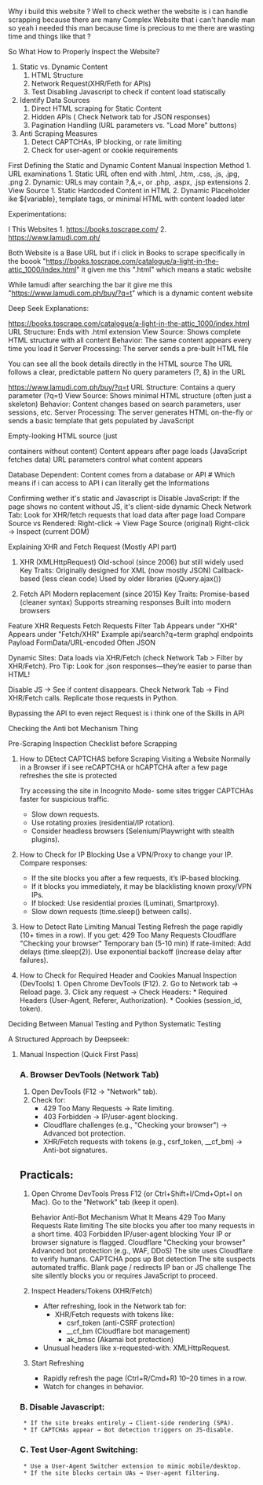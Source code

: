 
Why i build this website ? 
Well to check wether the website is i can handle scrapping because there are many Complex Website that i can't handle man so yeah i needed this man because time is precious to me there are wasting time and things like that ? 

So What How to Properly Inspect the Website?



1. Static vs. Dynamic Content
   1. HTML Structure
   2. Network Request(XHR/Feth for APIs)
   3. Test Disabling Javascript to check if content load statiscally
2. Identify Data Sources 
   1. Direct HTML scraping for Static Content
   2. Hidden APIs ( Check Network tab for JSON responses)
   3. Pagination Handling (URL parameters vs. "Load More" buttons)
3. Anti Scraping Measures
   1.  Detect CAPTCHAs, IP blocking, or rate limiting
   2.  Check for user-agent or cookie requirements



First Defining the Static and Dynamic Content
Manual Inspection Method 
    1. URL examinations 
       1. Static URL  often end with .html, .htm, .css, .js, .jpg, .png
       2. Dynamic: URLs may contain ?,&,=, or .php, .aspx, .jsp extensions
    2. View Source
       1. Static Hardcoded Content in HTML 
       2. Dynamic Placeholder ike ${variable}, template tags, or minimal HTML with content loaded later
   
Experimentations:

I This Websites
    1. https://books.toscrape.com/
    2. https://www.lamudi.com.ph/
   
Both Website is a Base URL but if i click in Books to scrape specifically in the boook "https://books.toscrape.com/catalogue/a-light-in-the-attic_1000/index.html" it given me this ".html" which means a static website 

While lamudi after searching the bar it give me this "https://www.lamudi.com.ph/buy/?q=t" which is a dynamic content website 

Deep Seek Explanations:

https://books.toscrape.com/catalogue/a-light-in-the-attic_1000/index.html
URL Structure: Ends with .html extension
View Source: Shows complete HTML structure with all content
Behavior: The same content appears every time you load it
Server Processing: The server sends a pre-built HTML file

You can see all the book details directly in the HTML source
The URL follows a clear, predictable pattern
No query parameters (?, &) in the URL

https://www.lamudi.com.ph/buy/?q=t
URL Structure: Contains a query parameter (?q=t)
View Source: Shows minimal HTML structure (often just a skeleton)
Behavior: Content changes based on search parameters, user sessions, etc.
Server Processing: The server generates HTML on-the-fly or sends a basic template that gets populated by JavaScript

Empty-looking HTML source (just <div> containers without content)
Content appears after page loads (JavaScript fetches data)
URL parameters control what content appears

Database Dependent: Content comes from a database or API # Which means if i can access to API i can literally get the Informations

Confirming wether it's static and Javascript is 
Disable JavaScript:
    If the page shows no content without JS, it's client-side dynamic
Check Network Tab:
    Look for XHR/fetch requests that load data after page load
Compare Source vs Rendered:
    Right-click → View Page Source (original)
    Right-click → Inspect (current DOM)


Explaining XHR and Fetch Request (Mostly API part)
1. XHR (XMLHttpRequest)
Old-school (since 2006) but still widely used
Key Traits:
    Originally designed for XML (now mostly JSON)
    Callback-based (less clean code)
    Used by older libraries (jQuery.ajax())

2. Fetch API
Modern replacement (since 2015)
    Key Traits:
Promise-based (cleaner syntax)
Supports streaming responses
Built into modern browsers


Feature	        XHR Requests	            Fetch Requests
Filter Tab	    Appears under "XHR"	        Appears under "Fetch/XHR"
Example	        api/search?q=term	        graphql endpoints
Payload	        FormData/URL-encoded	    Often JSON

Dynamic Sites: Data loads via XHR/Fetch (check Network Tab > Filter by XHR/Fetch).
Pro Tip: Look for .json responses—they’re easier to parse than HTML!

Disable JS → See if content disappears.
Check Network Tab → Find XHR/Fetch calls.
Replicate those requests in Python.

Bypassing the API to even reject Request is i think one of the Skills in API 


Checking the Anti bot Mechanism Thing 

Pre-Scraping Inspection Checklist before Scrapping 

1. How to DEtect CAPTCHAS before Scraping
   Visiting a Website Normally in a Browser if i see reCAPTCHA or hCAPTCHA after a few page refreshes the site is protected 

   Try accessing the site in Incognito Mode- some sites trigger CAPTCHAs
    faster for suspicious traffic.
    * Slow down requests.
    * Use rotating proxies (residential/IP rotation).
    * Consider headless browsers (Selenium/Playwright with stealth plugins).

2. How to Check for IP Blocking 
   Use a VPN/Proxy to change your IP.
   Compare responses:
    * If the site blocks you after a few requests, it’s IP-based blocking.
    * If it blocks you immediately, it may be blacklisting known proxy/VPN IPs.
    * If blocked:
        Use residential proxies (Luminati, Smartproxy).
    * Slow down requests (time.sleep() between calls).

3. How to Detect Rate Limiting 
   Manual Testing
        Refresh the page rapidly (10+ times in a row).
        If you get:
            429 Too Many Requests
            Cloudflare "Checking your browser"
            Temporary ban (5-10 min)
        If rate-limited:
            Add delays (time.sleep(2)).
            Use exponential backoff (increase delay after failures).
   
4. How to Check for Required Header and Cookies 
    Manual Inspection (DevTools)
       1. Open Chrome DevTools (F12).
       2. Go to Network tab → Reload page.
       3. Click any request → Check Headers:
            * Required Headers (User-Agent, Referer, Authorization).
            * Cookies (session_id, token).


Deciding Between Manual Testing and Python Systematic Testing 

A Structured Approach by Deepseek:
1. Manual Inspection (Quick First Pass)
    ### A. Browser DevTools (Network Tab)
    1. Open DevTools (F12 → "Network" tab).
    2. Check for:
        * 429 Too Many Requests → Rate limiting.
        * 403 Forbidden → IP/user-agent blocking.
        * Cloudflare challenges (e.g., "Checking your browser") → Advanced bot protection.
        * XHR/Fetch requests with tokens (e.g., csrf_token, __cf_bm) → Anti-bot signatures.
    ## Practicals: 
    1. Open Chrome DevTools
        Press F12 (or Ctrl+Shift+I/Cmd+Opt+I on Mac).
        Go to the "Network" tab (keep it open).
        
        Behavior	            Anti-Bot Mechanism	        What It Means
        429 Too Many Requests	Rate limiting	            The site blocks you after too many requests in a short time.
        403 Forbidden	        IP/user-agent blocking	    Your IP or browser signature is flagged.
        Cloudflare "Checking your browser"	Advanced bot protection (e.g., WAF, DDoS)	The site uses Cloudflare to verify humans.
        CAPTCHA pops up	Bot detection	The site suspects automated traffic.
        Blank page / redirects	IP ban or JS challenge	The site silently blocks you or requires JavaScript to proceed.
    2. Inspect Headers/Tokens (XHR/Fetch)
        * After refreshing, look in the Network tab for:
            * XHR/Fetch requests with tokens like:
                * csrf_token (anti-CSRF protection)
                * __cf_bm (Cloudflare bot management)
                * ak_bmsc (Akamai bot protection)
        * Unusual headers like x-requested-with: XMLHttpRequest.

    3. Start Refreshing
        * Rapidly refresh the page (Ctrl+R/Cmd+R) 10–20 times in a row.
        * Watch for changes in behavior.
    ### B. Disable Javascript:
        * If the site breaks entirely → Client-side rendering (SPA).
        * If CAPTCHAs appear → Bot detection triggers on JS-disable.
    ### C. Test User-Agent Switching:
        * Use a User-Agent Switcher extension to mimic mobile/desktop.
        * If the site blocks certain UAs → User-agent filtering.
